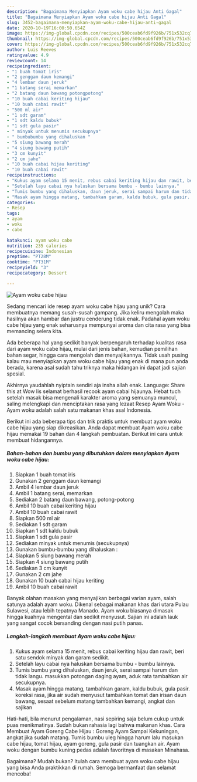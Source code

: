 ```yaml
---
description: "Bagaimana Menyiapkan Ayam woku cabe hijau Anti Gagal"
title: "Bagaimana Menyiapkan Ayam woku cabe hijau Anti Gagal"
slug: 3452-bagaimana-menyiapkan-ayam-woku-cabe-hijau-anti-gagal
date: 2020-10-19T16:00:50.654Z
image: https://img-global.cpcdn.com/recipes/500ceab6fd9f926b/751x532cq70/ayam-woku-cabe-hijau-foto-resep-utama.jpg
thumbnail: https://img-global.cpcdn.com/recipes/500ceab6fd9f926b/751x532cq70/ayam-woku-cabe-hijau-foto-resep-utama.jpg
cover: https://img-global.cpcdn.com/recipes/500ceab6fd9f926b/751x532cq70/ayam-woku-cabe-hijau-foto-resep-utama.jpg
author: Luis Reeves
ratingvalue: 4.9
reviewcount: 14
recipeingredient:
- "1 buah tomat iris"
- "2 genggam daun kemangi"
- "4 lembar daun jeruk"
- "1 batang serai memarkan"
- "2 batang daun bawang potongpotong"
- "10 buah cabai keriting hijau"
- "10 buah cabai rawit"
- "500 ml air"
- "1 sdt garam"
- "1 sdt kaldu bubuk"
- "1 sdt gula pasir"
- " minyak untuk menumis secukupnya"
- " bumbubumbu yang dihaluskan "
- "5 siung bawang merah"
- "4 siung bawang putih"
- "3 cm kunyit"
- "2 cm jahe"
- "10 buah cabai hijau keriting"
- "10 buah cabai rawit"
recipeinstructions:
- "Kukus ayam selama 15 menit, rebus cabai keriting hijau dan rawit, beri satu sendok minyak dan garam sedikit."
- "Setelah layu cabai nya haluskan bersama bumbu - bumbu lainnya."
- "Tumis bumbu yang dihaluskan, daun jeruk, serai sampai harum dan tidak langu. masukkan potongan daging ayam, aduk rata tambahkan air secukupnya."
- "Masak ayam hingga matang, tambahkan garam, kaldu bubuk, gula pasir. koreksi rasa, jika air sudah menyusut tambahkan tomat dan irisan daun bawang, sesaat sebelum matang tambahkan kemangi, angkat dan sajikan"
categories:
- Resep
tags:
- ayam
- woku
- cabe

katakunci: ayam woku cabe 
nutrition: 235 calories
recipecuisine: Indonesian
preptime: "PT28M"
cooktime: "PT31M"
recipeyield: "3"
recipecategory: Dessert

---
```



![Ayam woku cabe hijau](https://img-global.cpcdn.com/recipes/500ceab6fd9f926b/751x532cq70/ayam-woku-cabe-hijau-foto-resep-utama.jpg)

Sedang mencari ide resep ayam woku cabe hijau yang unik? Cara membuatnya memang susah-susah gampang. Jika keliru mengolah maka hasilnya akan hambar dan justru cenderung tidak enak. Padahal ayam woku cabe hijau yang enak seharusnya mempunyai aroma dan cita rasa yang bisa memancing selera kita.

Ada beberapa hal yang sedikit banyak berpengaruh terhadap kualitas rasa dari ayam woku cabe hijau, mulai dari jenis bahan, kemudian pemilihan bahan segar, hingga cara mengolah dan menyajikannya. Tidak usah pusing kalau mau menyiapkan ayam woku cabe hijau yang enak di mana pun anda berada, karena asal sudah tahu triknya maka hidangan ini dapat jadi sajian spesial.

Akhirnya yaudahlah nyiptain sendiri aja insha allah enak. Language: Share this at Wow Iis selamat berhasil recook ayam cabai hijaunya. Hebat tuch setelah masak bisa mengenali karakter aroma yang semuanya muncul, saling melengkapi dan menciptakan rasa yang lezaat  Resep Ayam Woku - Ayam woku adalah salah satu makanan khas asal Indonesia.


Berikut ini ada beberapa tips dan trik praktis untuk membuat ayam woku cabe hijau yang siap dikreasikan. Anda dapat membuat Ayam woku cabe hijau memakai 19 bahan dan 4 langkah pembuatan. Berikut ini cara untuk membuat hidangannya.

<!--inarticleads1-->

##### Bahan-bahan dan bumbu yang dibutuhkan dalam menyiapkan Ayam woku cabe hijau:

1. Siapkan 1 buah tomat iris
1. Gunakan 2 genggam daun kemangi
1. Ambil 4 lembar daun jeruk
1. Ambil 1 batang serai, memarkan
1. Sediakan 2 batang daun bawang, potong-potong
1. Ambil 10 buah cabai keriting hijau
1. Ambil 10 buah cabai rawit
1. Siapkan 500 ml air
1. Sediakan 1 sdt garam
1. Siapkan 1 sdt kaldu bubuk
1. Siapkan 1 sdt gula pasir
1. Sediakan  minyak untuk menumis (secukupnya)
1. Gunakan  bumbu-bumbu yang dihaluskan :
1. Siapkan 5 siung bawang merah
1. Siapkan 4 siung bawang putih
1. Sediakan 3 cm kunyit
1. Gunakan 2 cm jahe
1. Gunakan 10 buah cabai hijau keriting
1. Ambil 10 buah cabai rawit


Banyak olahan masakan yang menyajikan berbagai varian ayam, salah satunya adalah ayam woku. Dikenal sebagai makanan khas dari utara Pulau Sulawesi, atau lebih tepatnya Manado. Ayam woku biasanya dimasak hingga kuahnya mengental dan sedikit menyusut. Sajian ini adalah lauk yang sangat cocok bersanding dengan nasi putih panas. 

<!--inarticleads2-->

##### Langkah-langkah membuat Ayam woku cabe hijau:

1. Kukus ayam selama 15 menit, rebus cabai keriting hijau dan rawit, beri satu sendok minyak dan garam sedikit.
1. Setelah layu cabai nya haluskan bersama bumbu - bumbu lainnya.
1. Tumis bumbu yang dihaluskan, daun jeruk, serai sampai harum dan tidak langu. masukkan potongan daging ayam, aduk rata tambahkan air secukupnya.
1. Masak ayam hingga matang, tambahkan garam, kaldu bubuk, gula pasir. koreksi rasa, jika air sudah menyusut tambahkan tomat dan irisan daun bawang, sesaat sebelum matang tambahkan kemangi, angkat dan sajikan


Hati-hati, bila menurut pengalaman, nasi sepiring saja belum cukup untuk puas menikmatinya. Sudah bukan rahasia lagi bahwa makanan khas. Cara Membuat Ayam Goreng Cabe Hijau : Goreng Ayam Sampai Kekuningan, angkat jika sudah matang. Tumis bumbu uleg hingga harum lalu masukan cabe hijau, tomat hijau, ayam goreng, gula pasir dan tuangkan air. Ayam woku dengan bumbu kuning pedas adalah favoritnya di masakan Minahasa. 

Bagaimana? Mudah bukan? Itulah cara membuat ayam woku cabe hijau yang bisa Anda praktikkan di rumah. Semoga bermanfaat dan selamat mencoba!
